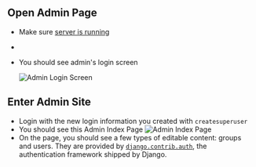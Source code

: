 

## Open Admin Page
- Make sure [server is running](https://github.com/TrinityTerry/django-directions/blob/master/contents/run_server.md#run-server)
- 
- You should see admin's login screen

    ![Admin Login Screen](../images/admin_login_screen.png)

## Enter Admin Site
- Login with the new login information you created with `createsuperuser`
- You should see this Admin Index Page
    ![Admin Index Page](../images/admin_index.png)
- On the page, you should see a few types of editable content: groups and users. They are provided by [`django.contrib.auth`](https://docs.djangoproject.com/en/3.0/topics/auth/#module-django.contrib.auth), the authentication framework shipped by Django.

